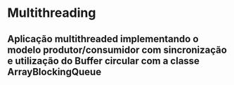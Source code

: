 # Multithreading

## Aplicação multithreaded implementando o modelo produtor/consumidor com sincronização e utilização do Buffer circular com a classe ArrayBlockingQueue